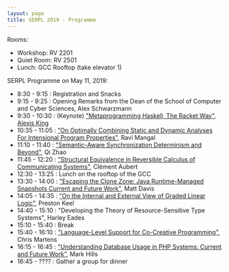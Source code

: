 ```yaml
---
layout: page
title: SERPL 2019 - Programme
---
```


Rooms:
  - Workshop: RV 2201
  - Quiet Room: RV 2501
  - Lunch: GCC Rooftop (take elevator 1)

SERPL Programme on May 11, 2019:

- 8:30 - 9:15 : Registration and Snacks
- 9:15 - 9:25 : Opening Remarks from the Dean of the School of Computer and Cyber Sciences, Alex Schwarzmann
- 9:30 - 10:30 : (Keynote) ["Metaprogramming Haskell, The Racket Way"](includes/abstracts/Alexis-King.html), [Alexis King](https://lexi-lambda.github.io/resume.html)       
- 10:35 - 11:05 : ["On Optimally Combining Static and Dynamic Analyses For Intensional Program Properties"](includes/abstracts/Ravi-Mangal.pdf), Ravi Mangal
- 11:10 - 11:40 : ["Semantic-Aware Synchronization Determinism and Beyond"](includes/abstracts/Qi-Zhao.pdf), Qi Zhao
- 11:45 - 12:20 : ["Structural Equivalence in Reversible Calculus of Communicating Systems"](includes/abstracts/Clement-Aubert.pdf), Clément Aubert
- 12:30 - 13:25 : Lunch on the rooftop of the GCC
- 13:30 - 14:00 : ["Escaping the Clone Zone: Java Runtime-Managed Snapshots Current and Future Work"](includes/abstracts/Matt-Davis.pdf), Matt Davis
- 14:05 - 14:35 : ["On the Internal and External View of Graded Linear Logic"](includes/abstracts/Preston-Keel.pdf), Preston Keel
- 14:40 - 15:10 : "Developing the Theory of Resource-Sensitive Type Systems", Harley Eades
- 15:10 - 15:40 : Break
- 15:40 - 16:10 : ["Language-Level Support for Co-Creative Programming"](includes/abstracts/Chris-Martens.pdf), Chris Martens
- 16:15 - 16:45 : ["Understanding Database Usage in PHP Systems: Current and Future Work"](includes/abstracts/Mark-Hills.pdf), Mark Hills
- 16:45 - ???? : Gather a group for dinner